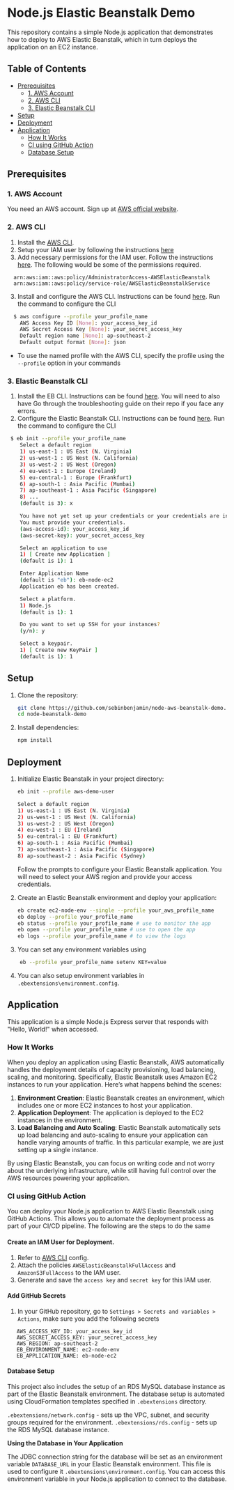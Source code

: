 # Node.js Elastic Beanstalk Demo

This repository contains a simple Node.js application that demonstrates how to deploy to AWS Elastic Beanstalk, which in turn deploys the application on an EC2 instance.

## Table of Contents

- [Prerequisites](#prerequisites)
  - [1. AWS Account](#1-aws-account)
  - [2. AWS CLI](#2-aws-cli)
  - [3. Elastic Beanstalk CLI](#3-elastic-beanstalk-cli)
- [Setup](#setup)
- [Deployment](#deployment)
- [Application](#application)
  - [How It Works](#how-it-works)
  - [CI using GitHub Action](#ci-using-github-action)
  - [Database Setup](#database-setup)

## Prerequisites

### 1. AWS Account

You need an AWS account. Sign up at [AWS official website](https://aws.amazon.com/).

### 2. AWS CLI
1. Install the [AWS CLI](https://docs.aws.amazon.com/cli/latest/userguide/getting-started-install.html). 
1. Setup your IAM user by following the instructions [here](https://docs.aws.amazon.com/IAM/latest/UserGuide/id_users_create.html#id_users_create_console)
2. Add necessary permissions for the IAM user. Follow the instructions [here](https://docs.aws.amazon.com/IAM/latest/UserGuide/access_policies_manage-attach-detach.html#add-policies-console). The following would be some of the permissions required.

```
  arn:aws:iam::aws:policy/AdministratorAccess-AWSElasticBeanstalk
  arn:aws:iam::aws:policy/service-role/AWSElasticBeanstalkService
```

3. Install and configure the AWS CLI. Instructions can be found [here](https://docs.aws.amazon.com/cli/latest/userguide/cli-configure-quickstart.html). Run the command to configure the CLI

```sh
  $ aws configure --profile your_profile_name
    AWS Access Key ID [None]: your_access_key_id
    AWS Secret Access Key [None]: your_secret_access_key
    Default region name [None]: ap-southeast-2
    Default output format [None]: json
```

- To use the named profile with the AWS CLI, specify the profile using the `--profile` option in your commands

### 3. Elastic Beanstalk CLI

1. Install the EB CLI. Instructions can be found [here](https://docs.aws.amazon.com/elasticbeanstalk/latest/dg/eb-cli3-install.html). You will need to also have  Go through the troubleshooting guide on their repo if you face any errors.
2. Configure the Elastic Beanstalk CLI. Instructions can be found [here](https://docs.aws.amazon.com/elasticbeanstalk/latest/dg/eb-cli3-configuration.html). Run the command to configure the CLI

```sh
 $ eb init --profile your_profile_name
    Select a default region
    1) us-east-1 : US East (N. Virginia)
    2) us-west-1 : US West (N. California)
    3) us-west-2 : US West (Oregon)
    4) eu-west-1 : Europe (Ireland)
    5) eu-central-1 : Europe (Frankfurt)
    6) ap-south-1 : Asia Pacific (Mumbai)
    7) ap-southeast-1 : Asia Pacific (Singapore)
    8) ...
    (default is 3): x

    You have not yet set up your credentials or your credentials are incorrect.
    You must provide your credentials.
    (aws-access-id): your_access_key_id
    (aws-secret-key): your_secret_access_key

    Select an application to use
    1) [ Create new Application ]
    (default is 1): 1

    Enter Application Name
    (default is "eb"): eb-node-ec2
    Application eb has been created.

    Select a platform.
    1) Node.js
    (default is 1): 1

    Do you want to set up SSH for your instances?
    (y/n): y

    Select a keypair.
    1) [ Create new KeyPair ]
    (default is 1): 1
```

## Setup

1. Clone the repository:

   ```bash
   git clone https://github.com/sebinbenjamin/node-aws-beanstalk-demo.git
   cd node-beanstalk-demo
   ```

2. Install dependencies:
   ```bash
   npm install
   ```

## Deployment

1. Initialize Elastic Beanstalk in your project directory:

   ```bash
   eb init --profile aws-demo-user

   Select a default region
   1) us-east-1 : US East (N. Virginia)
   2) us-west-1 : US West (N. California)
   3) us-west-2 : US West (Oregon)
   4) eu-west-1 : EU (Ireland)
   5) eu-central-1 : EU (Frankfurt)
   6) ap-south-1 : Asia Pacific (Mumbai)
   7) ap-southeast-1 : Asia Pacific (Singapore)
   8) ap-southeast-2 : Asia Pacific (Sydney)
   ```

   Follow the prompts to configure your Elastic Beanstalk application. You will need to select your AWS region and provide your access credentials.

2. Create an Elastic Beanstalk environment and deploy your application:
   ```bash
   eb create ec2-node-env --single --profile your_aws_profile_name
   eb deploy --profile your_profile_name
   eb status --profile your_profile_name # use to monitor the app
   eb open --profile your_profile_name # use to open the app
   eb logs --profile your_profile_name # to view the logs
   ```
3. You can set any environment variables using

```sh
    eb --profile your_profile_name setenv KEY=value
```

4. You can also setup environment variables in `.ebextensions\environment.config`.

## Application

This application is a simple Node.js Express server that responds with "Hello, World!" when accessed.

### How It Works

When you deploy an application using Elastic Beanstalk, AWS automatically handles the deployment details of capacity provisioning, load balancing, scaling, and monitoring. Specifically, Elastic Beanstalk uses Amazon EC2 instances to run your application. Here’s what happens behind the scenes:

1. **Environment Creation**: Elastic Beanstalk creates an environment, which includes one or more EC2 instances to host your application.
2. **Application Deployment**: The application is deployed to the EC2 instances in the environment.
3. **Load Balancing and Auto Scaling**: Elastic Beanstalk automatically sets up load balancing and auto-scaling to ensure your application can handle varying amounts of traffic. In this particular example, we are just setting up a single instance.

By using Elastic Beanstalk, you can focus on writing code and not worry about the underlying infrastructure, while still having full control over the AWS resources powering your application.

### CI using GitHub Action

You can deploy your Node.js application to AWS Elastic Beanstalk using GitHub Actions. This allows you to automate the deployment process as part of your CI/CD pipeline. The following are the steps to do the same

#### Create an IAM User for Deployment.

1. Refer to [AWS CLI](#2-aws-cli) config.
2. Attach the policies `AWSElasticBeanstalkFullAccess` and `AmazonS3FullAccess` to the IAM user.
3. Generate and save the `access key` and `secret key` for this IAM user.

#### Add GitHub Secrets

1. In your GitHub repository, go to `Settings > Secrets and variables > Actions`, make sure you add the following secrets

```
   AWS_ACCESS_KEY_ID: your_access_key_id
   AWS_SECRET_ACCESS_KEY: your_secret_access_key
   AWS_REGION: ap-southeast-2
   EB_ENVIRONMENT_NAME: ec2-node-env
   EB_APPLICATION_NAME: eb-node-ec2
```

#### Database Setup

This project also includes the setup of an RDS MySQL database instance as part of the Elastic Beanstalk environment. The database setup is automated using CloudFormation templates specified in `.ebextensions` directory.

`.ebextensions/network.config` - sets up the VPC, subnet, and security groups required for the environment.
`.ebextensions/rds.config` - sets up the RDS MySQL database instance.

**Using the Database in Your Application**

The JDBC connection string for the database will be set as an environment variable `DATABASE_URL` in your Elastic Beanstalk environment. This file is used to configure it `.ebextensions\environment.config`. You can access this environment variable in your Node.js application to connect to the database.

